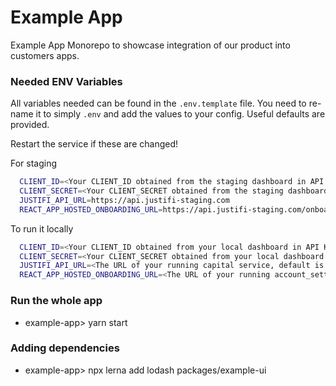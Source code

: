 # Example App

Example App Monorepo to showcase integration of our product into customers apps.

### Needed ENV Variables

All variables needed can be found in the `.env.template` file. You need to re-name it to simply `.env` and add the values to your config. Useful defaults are provided.

Restart the service if these are changed!

For staging
```.sh
  CLIENT_ID=<Your CLIENT_ID obtained from the staging dashboard in API KEYS section>
  CLIENT_SECRET=<Your CLIENT_SECRET obtained from the staging dashboard in API KEYS section>
  JUSTIFI_API_URL=https://api.justifi-staging.com
  REACT_APP_HOSTED_ONBOARDING_URL=https://api.justifi-staging.com/onboarding/seller
```

To run it locally

```.sh
  CLIENT_ID=<Your CLIENT_ID obtained from your local dashboard in API KEYS section>
  CLIENT_SECRET=<Your CLIENT_SECRET obtained from your local dashboard in API KEYS section>
  JUSTIFI_API_URL=<The URL of your running capital service, default is http://localhost:3000>
  REACT_APP_HOSTED_ONBOARDING_URL=<The URL of your running account_settings service, default is http://localhost:3004/onboarding>
```
### Run the whole app

- example-app> yarn start

### Adding dependencies

- example-app> npx lerna add lodash packages/example-ui

